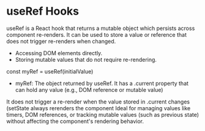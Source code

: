 # useRef Hooks

useRef is a React hook that returns a mutable object which persists across component re-renders. It can be used to store a value or reference that does not trigger re-renders when changed.

- Accessing DOM elements directly.
- Storing mutable values that do not require re-rendering.

const myRef = useRef(initialValue)
- myRef:
The object returned by useRef. 
It has a .current property that can hold any value (e.g., DOM reference or mutable value)

It does not trigger a re-render when the value stored in .current changes (setState always rerenders the component
Ideal for managing values like timers, DOM references, or tracking mutable values (such as previous state) without affecting the component's rendering behavior.